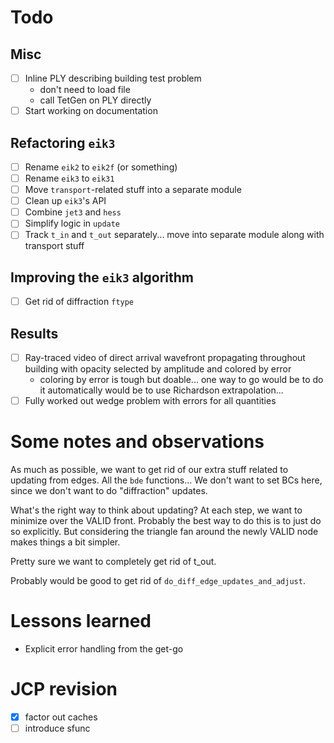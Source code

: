 # Todo

## Misc

* [ ] Inline PLY describing building test problem
  - don't need to load file
  - call TetGen on PLY directly
* [ ] Start working on documentation

## Refactoring `eik3`

* [ ] Rename `eik2` to `eik2f` (or something)
* [ ] Rename `eik3` to `eik31`
* [ ] Move `transport`-related stuff into a separate module
* [ ] Clean up `eik3`'s API
* [ ] Combine `jet3` and `hess`
* [ ] Simplify logic in `update`
* [ ] Track `t_in` and `t_out` separately... move into separate module
      along with transport stuff

## Improving the `eik3` algorithm

* [ ] Get rid of diffraction `ftype`

## Results

* [ ] Ray-traced video of direct arrival wavefront propagating
      throughout building with opacity selected by amplitude and
      colored by error
  - coloring by error is tough but doable... one way to go would be to
    do it automatically would be to use Richardson extrapolation...
* [ ] Fully worked out wedge problem with errors for all quantities

# Some notes and observations

As much as possible, we want to get rid of our extra stuff related to
updating from edges. All the `bde` functions... We don't want to set
BCs here, since we don't want to do "diffraction" updates.

What's the right way to think about updating? At each step, we want to
minimize over the VALID front. Probably the best way to do this is to
just do so explicitly. But considering the triangle fan around the
newly VALID node makes things a bit simpler.

Pretty sure we want to completely get rid of t_out.

Probably would be good to get rid of `do_diff_edge_updates_and_adjust`.

# Lessons learned

* Explicit error handling from the get-go

# JCP revision

- [X] factor out caches
- [ ] introduce sfunc
